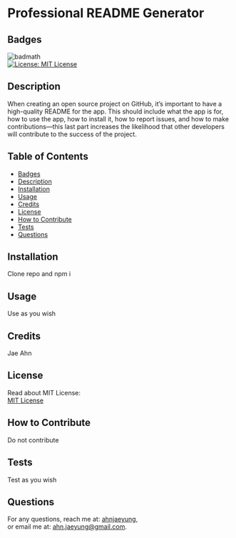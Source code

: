 # Professional README Generator  
## Badges  
  ![badmath](https://img.shields.io/github/languages/top/nielsenjared/badmath)  
  [![License: MIT License](https://img.shields.io/badge/License-MIT-yellow.svg)](https://opensource.org/licenses/MIT)  
## Description  
When creating an open source project on GitHub, it’s important to have a high-quality README for the app. This should include what the app is for, how to use the app, how to install it, how to report issues, and how to make contributions&mdash;this last part increases the likelihood that other developers will contribute to the success of the project.     
## Table of Contents  
  - [Badges](#badges)  
  - [Description](#description)  
  - [Installation](#installation)  
  - [Usage](#usage)  
  - [Credits](#credits)  
  - [License](#license)  
  - [How to Contribute](#how-to-contribute)  
  - [Tests](#tests)  
  - [Questions](#questions)  
## Installation  
Clone repo and npm i  
## Usage  
Use as you wish  
## Credits  
Jae Ahn
## License  
Read about MIT License:  
[MIT License](https://opensource.org/licenses/MIT)  
## How to Contribute  
Do not contribute  
## Tests  
Test as you wish  
## Questions
For any questions, reach me at: [ahnjaeyung](https://github.com/ahnjaeyung),  
or email me at: ahn.jaeyung@gmail.com.
